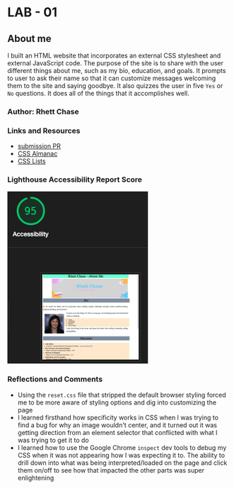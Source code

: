 # LAB - 01

## About me

I built an HTML website that incorporates an external CSS stylesheet and external JavaScript code. The purpose of the site is to share with the user different things about me, such as my bio, education, and goals. It prompts to user to ask their name so that it can customize messages welcoming them to the site and saying goodbye. It also quizzes the user in five `Yes` or `No` questions. It does all of the things that it accomplishes well.

### Author: Rhett Chase

### Links and Resources

- [submission PR](https://github.com/rhettchase/code-201/tree/main/lab-02)
- [CSS Almanac](https://css-tricks.com/almanac/)
- [CSS Lists](https://www.w3schools.com/css/css_list.asp)

### Lighthouse Accessibility Report Score

![Accessibility Score](img/accessibility-score.png)

### Reflections and Comments

- Using the `reset.css` file that stripped the default browser styling forced me to be more aware of styling options and dig into customizing the page
- I learned firsthand how specificity works in CSS when I was trying to find a bug for why an image wouldn't center, and it turned out it was getting direction from an element selector that conflicted with what I was trying to get it to do
- I learned how to use the Google Chrome `inspect` dev tools to debug my CSS when it was not appearing how I was expecting it to. The ability to drill down into what was being interpreted/loaded on the page and click them on/off to see how that impacted the other parts was super enlightening

